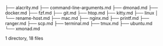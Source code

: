 ├── alacrity.md
├── command-line-arguments.md
├── dmonad.md
├── docker.md
├── fzf.md
├── git.md
├── htop.md
├── kitty.md
├── linux
│   └── rename-host.md
├── mac.md
├── nginx.md
├── printf.md
├── ranger.md
├── scp.md
├── terminal.md
├── tmux.md
├── ubuntu.md
└── xmonad.md

1 directory, 18 files
